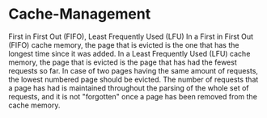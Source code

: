 # Cache-Management
First in First Out (FIFO), Least Frequently Used (LFU)
In a First in First Out (FIFO) cache memory, the page that is evicted is the one that has the longest time since it was added.
In a Least Frequently Used (LFU) cache memory, the page that is evicted is the page that has had the fewest requests so far. 
In case of two pages having the same amount of requests, the lowest numbered page should be evicted. 
The number of requests that a page has had is maintained throughout the parsing of the whole set of requests, and it is not "forgotten" once a page has been removed from the cache memory.
